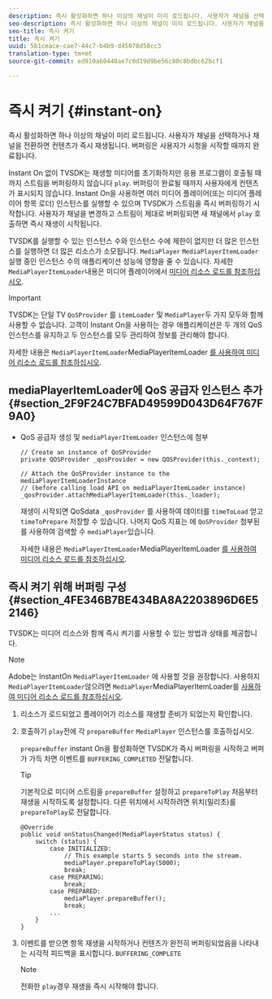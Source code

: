 ```yaml
---
description: 즉시 활성화하면 하나 이상의 채널이 미리 로드됩니다. 사용자가 채널을 선택하거나 채널을 전환하면 컨텐츠가 즉시 재생됩니다. 버퍼링은 사용자가 시청을 시작할 때까지 완료됩니다.
seo-description: 즉시 활성화하면 하나 이상의 채널이 미리 로드됩니다. 사용자가 채널을 선택하거나 채널을 전환하면 컨텐츠가 즉시 재생됩니다. 버퍼링은 사용자가 시청을 시작할 때까지 완료됩니다.
seo-title: 즉시 켜기
title: 즉시 켜기
uuid: 5b1ceace-cae7-44c7-b4b9-d45078d58cc3
translation-type: tm+mt
source-git-commit: ed910a60440ae7c0d19d9be56c80c8bdbc62bcf1

---
```



# 즉시 켜기 {#instant-on}

즉시 활성화하면 하나 이상의 채널이 미리 로드됩니다. 사용자가 채널을 선택하거나 채널을 전환하면 컨텐츠가 즉시 재생됩니다. 버퍼링은 사용자가 시청을 시작할 때까지 완료됩니다.

Instant On 없이 TVSDK는 재생할 미디어를 초기화하지만 응용 프로그램이 호출될 때까지 스트림을 버퍼링하지 않습니다 `play`. 버퍼링이 완료될 때까지 사용자에게 컨텐츠가 표시되지 않습니다. Instant On을 사용하면 여러 미디어 플레이어(또는 미디어 플레이어 항목 로더) 인스턴스를 실행할 수 있으며 TVSDK가 스트림을 즉시 버퍼링하기 시작합니다. 사용자가 채널을 변경하고 스트림이 제대로 버퍼링되면 새 채널에서 `play` 호출하면 즉시 재생이 시작됩니다.

TVSDK를 실행할 수 있는 인스턴스 수와 인스턴스 수에 제한이 없지만 더 많은 인스턴스를 실행하면 더 많은 리소스가 소모됩니다. `MediaPlayer` `MediaPlayerItemLoader` 실행 중인 인스턴스 수의 애플리케이션 성능에 영향을 줄 수 있습니다. 자세한 `MediaPlayerItemLoader`내용은 미디어 플레이어에서 [미디어 리소스 로드를 참조하십시오](../../../tvsdk-3x-android-prog/android-3x-content-playback-options-android2/mediaplayer-initialize-for-video/android-3x-media-resource-load.md).

>[!IMPORTANT]
>
>TVSDK는 단일 TV `QoSProvider` 를 `itemLoader` 및 `MediaPlayer`두 가지 모두와 함께 사용할 수 없습니다. 고객이 Instant On을 사용하는 경우 애플리케이션은 두 개의 QoS 인스턴스를 유지하고 두 인스턴스를 모두 관리하여 정보를 관리해야 합니다.

자세한 내용은 `MediaPlayerItemLoader`MediaPlayerItemLoader [를 사용하여 미디어 리소스 로드를 참조하십시오](../../../tvsdk-3x-android-prog/android-3x-content-playback-options-android2/mediaplayer-initialize-for-video/android-3x-media-resource-mediaplayeritemloader.md).

## mediaPlayerItemLoader에 QoS 공급자 인스턴스 추가 {#section_2F9F24C7BFAD49599D043D64F767F9A0}

* QoS 공급자 생성 및 `mediaPlayerItemLoader` 인스턴스에 첨부

   ```
   // Create an instance of QoSProvider  
   private QOSProvider _qosProvider = new QOSProvider(this._context);  
   
   // Attach the QoSProvider instance to the mediaPlayerItemLoaderInstance  
   // (before calling load API on mediaPlayerItemLoader instance)  
   _qosProvider.attachMediaPlayerItemLoader(this._loader); 
   ```

   재생이 시작되면 QoSdata `_qosProvider` 를 사용하여 데이터를 `timeToLoad` 얻고 `timeToPrepare` 저장할 수 있습니다. 나머지 QoS 지표는 에 `QoSProvider` 첨부된 를 사용하여 검색할 수 `mediaPlayer`있습니다.

   자세한 내용은 `MediaPlayerItemLoader`MediaPlayerItemLoader [를 사용하여 미디어 리소스 로드를 참조하십시오](../../../tvsdk-3x-android-prog/android-3x-content-playback-options-android2/mediaplayer-initialize-for-video/android-3x-media-resource-mediaplayeritemloader.md).

## 즉시 켜기 위해 버퍼링 구성 {#section_4FE346B7BE434BA8A2203896D6E52146}

TVSDK는 미디어 리소스와 함께 즉시 켜기를 사용할 수 있는 방법과 상태를 제공합니다.

>[!NOTE]
>
>Adobe는 InstantOn `MediaPlayerItemLoader` 에 사용할 것을 권장합니다. 사용하지 `MediaPlayerItemLoader`않으려면 `MediaPlayer`MediaPlayerItemLoader를 [사용하여 미디어 리소스 로드를 참조하십시오](../../../tvsdk-3x-android-prog/android-3x-content-playback-options-android2/mediaplayer-initialize-for-video/android-3x-media-resource-mediaplayeritemloader.md).

1. 리소스가 로드되었고 플레이어가 리소스를 재생할 준비가 되었는지 확인합니다.
1. 호출하기 `play`전에 각 `prepareBuffer` `MediaPlayer` 인스턴스를 호출하십시오.

   `prepareBuffer` instant On을 활성화하면 TVSDK가 즉시 버퍼링을 시작하고 버퍼가 가득 차면 이벤트를 `BUFFERING_COMPLETED` 전달합니다.

   >[!TIP]
   >
   >기본적으로 미디어 스트림을 `prepareBuffer` 설정하고 `prepareToPlay` 처음부터 재생을 시작하도록 설정합니다. 다른 위치에서 시작하려면 위치(밀리초)를 `prepareToPlay`로 전달합니다.

   ```
   @Override 
   public void onStatusChanged(MediaPlayerStatus status) { 
       switch (status) { 
           case INITIALIZED: 
               // This example starts 5 seconds into the stream. 
               mediaPlayer.prepareToPlay(5000); 
               break; 
           case PREPARING: 
               break; 
           case PREPARED: 
               mediaPlayer.prepareBuffer(); 
               break; 
           ... 
       } 
   }
   ```

1. 이벤트를 받으면 항목 재생을 시작하거나 컨텐츠가 완전히 버퍼링되었음을 나타내는 시각적 피드백을 표시합니다. `BUFFERING_COMPLETE`

   >[!NOTE]
   >
   >전화한 `play`경우 재생을 즉시 시작해야 합니다.
